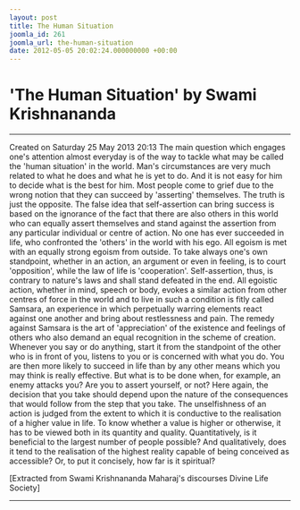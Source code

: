 ```yaml
---
layout: post
title: The Human Situation
joomla_id: 261
joomla_url: the-human-situation
date: 2012-05-05 20:02:24.000000000 +00:00
---
```

# 'The Human Situation' by Swami Krishnananda
* * *  
Created on Saturday 25 May 2013 20:13
The main question which engages one's attention almost everyday is of the way to tackle what may be called the 'human situation' in the world. Man's circumstances are very much related to what he does and what he is yet to do. And it is not easy for him to decide what is the best for him.
Most people come to grief due to the wrong notion that they can succeed by 'asserting' themselves. The truth is just the opposite. The false idea that self-assertion can bring success is based on the ignorance of the fact that there are also others in this world who can equally assert themselves and stand against the assertion from any particular individual or centre of action. No one has ever succeeded in life, who confronted the 'others' in the world with his ego. All egoism is met with an equally strong egoism from outside. To take always one's own standpoint, whether in an action, an argument or even in feeling, is to court 'opposition', while the law of life is 'cooperation'. Self-assertion, thus, is contrary to nature's laws and shall stand defeated in the end. All egoistic action, whether in mind, speech or body, evokes a similar action from other centres of force in the world and to live in such a condition is fitly called Samsara, an experience in which perpetually warring elements react against one another and bring about restlessness and pain. The remedy against Samsara is the art of 'appreciation' of the existence and feelings of others who also demand an equal recognition in the scheme of creation. Whenever you say or do anything, start it from the standpoint of the other who is in front of you, listens to you or is concerned with what you do. You are then more likely to succeed in life than by any other means which you may think is really effective.
But what is to be done when, for example, an enemy attacks you? Are you to assert yourself, or not? Here again, the decision that you take should depend upon the nature of the consequences that would follow from the step that you take. The unselfishness of an action is judged from the extent to which it is conductive to the realisation of a higher value in life. To know whether a value is higher or otherwise, it has to be viewed both in its quantity and quality. Quantitatively, is it beneficial to the largest number of people possible? And qualitatively, does it tend to the realisation of the highest reality capable of being conceived as accessible? Or, to put it concisely, how far is it spiritual?
   
[Extracted from Swami Krishnananda Maharaj's discourses Divine Life Society]
* * *
  

